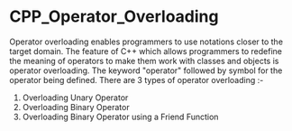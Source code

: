 # CPP_Operator_Overloading
Operator overloading enables programmers to use notations closer to the target domain. 
The feature of C++ which allows programmers to redefine the meaning of operators to make them work with classes and objects is operator overloading.
The keyword "operator" followed by symbol for the operator being defined.
There are 3 types of operator overloading :-
1. Overloading Unary Operator
2. Overloading Binary Operator
3. Overloading Binary Operator using a Friend Function
